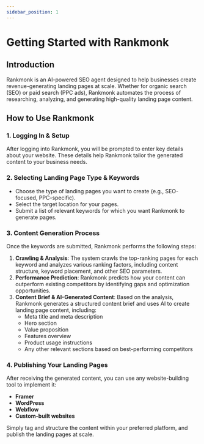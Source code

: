 ```yaml
---
sidebar_position: 1
---
```


# Getting Started with Rankmonk

## Introduction

Rankmonk is an AI-powered SEO agent designed to help businesses create revenue-generating landing pages at scale. Whether for organic search (SEO) or paid search (PPC ads), Rankmonk automates the process of researching, analyzing, and generating high-quality landing page content.

## How to Use Rankmonk

### 1. Logging In & Setup

After logging into Rankmonk, you will be prompted to enter key details about your website. These details help Rankmonk tailor the generated content to your business needs.

### 2. Selecting Landing Page Type & Keywords

- Choose the type of landing pages you want to create (e.g., SEO-focused, PPC-specific).
- Select the target location for your pages.
- Submit a list of relevant keywords for which you want Rankmonk to generate pages.

### 3. Content Generation Process

Once the keywords are submitted, Rankmonk performs the following steps:

1. **Crawling & Analysis**: The system crawls the top-ranking pages for each keyword and analyzes various ranking factors, including content structure, keyword placement, and other SEO parameters.
2. **Performance Prediction**: Rankmonk predicts how your content can outperform existing competitors by identifying gaps and optimization opportunities.
3. **Content Brief & AI-Generated Content**: Based on the analysis, Rankmonk generates a structured content brief and uses AI to create landing page content, including:
    - Meta title and meta description
    - Hero section
    - Value proposition
    - Features overview
    - Product usage instructions
    - Any other relevant sections based on best-performing competitors

### 4. Publishing Your Landing Pages

After receiving the generated content, you can use any website-building tool to implement it:

- **Framer**
- **WordPress**
- **Webflow**
- **Custom-built websites**

Simply tag and structure the content within your preferred platform, and publish the landing pages at scale.
